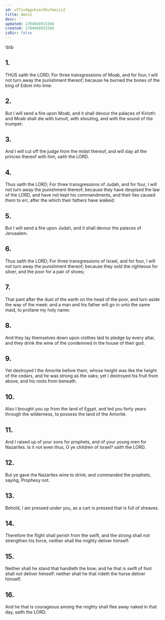```yaml
---
id: u7fzvdggvkiez95ufmezjs2
title: Amos2
desc: ''
updated: 1704668915366
created: 1704668915366
isDir: false
---
```

\b\b
## 1.
THUS saith the LORD; For three transgressions of Moab, and for four, I will not turn away the punishment thereof; because he burned the bones of the king of Edom into lime:
## 2.
But I will send a fire upon Moab, and it shall devour the palaces of Kirioth: and Moab shall die with tumult, with shouting, and with the sound of the trumpet:
## 3.
And I will cut off the judge from the midst thereof, and will slay all the princes thereof with him, saith the LORD.
## 4.
Thus saith the LORD; For three transgressions of Judah, and for four, I will not turn away the punishment thereof; because they have despised the law of the LORD, and have not kept his commandments, and their lies caused them to err, after the which their fathers have walked:
## 5.
But I will send a fire upon Judah, and it shall devour the palaces of Jerusalem.
## 6.
Thus saith the LORD; For three transgressions of Israel, and for four, I will not turn away the punishment thereof; because they sold the righteous for silver, and the poor for a pair of shoes;
## 7.
That pant after the dust of the earth on the head of the poor, and turn aside the way of the meek: and a man and his father will go in unto the same maid, to profane my holy name:
## 8.
And they lay themselves down upon clothes laid to pledge by every altar, and they drink the wine of the condemned in the house of their god.
## 9.
Yet destroyed I the Amorite before them, whose height was like the height of the cedars, and he was strong as the oaks; yet I destroyed his fruit from above, and his roots from beneath.
## 10.
Also I brought you up from the land of Egypt, and led you forty years through the wilderness, to possess the land of the Amorite.
## 11.
And I raised up of your sons for prophets, and of your young men for Nazarites. Is it not even thus, O ye children of Israel? saith the LORD.
## 12.
But ye gave the Nazarites wine to drink; and commanded the prophets, saying, Prophesy not.
## 13.
Behold, I am pressed under you, as a cart is pressed that is full of sheaves.
## 14.
Therefore the flight shall perish from the swift, and the strong shall not strengthen his force, neither shall the mighty deliver himself:
## 15.
Neither shall he stand that handleth the bow; and he that is swift of foot shall not deliver himself: neither shall he that rideth the horse deliver himself.
## 16.
And he that is courageous among the mighty shall flee away naked in that day, saith the LORD.
